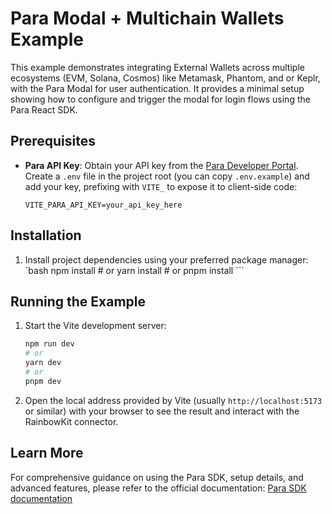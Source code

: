 # Para Modal + Multichain Wallets Example

This example demonstrates integrating External Wallets across multiple ecosystems (EVM, Solana, Cosmos) like Metamask,
Phantom, and or Keplr, with the Para Modal for user authentication. It provides a minimal setup showing how to configure
and trigger the modal for login flows using the Para React SDK.

## Prerequisites

- **Para API Key**: Obtain your API key from the [Para Developer Portal](https://developer.getpara.com/). Create a
  `.env` file in the project root (you can copy `.env.example`) and add your key, prefixing with `VITE_` to expose it to
  client-side code:
  ```env
  VITE_PARA_API_KEY=your_api_key_here
  ```

## Installation

1. Install project dependencies using your preferred package manager: `bash npm install # or yarn install # or pnpm
   install ```

## Running the Example

1.  Start the Vite development server:
    ```bash
    npm run dev
    # or
    yarn dev
    # or
    pnpm dev
    ```
2.  Open the local address provided by Vite (usually `http://localhost:5173` or similar) with your browser to see the
    result and interact with the RainbowKit connector.

## Learn More

For comprehensive guidance on using the Para SDK, setup details, and advanced features, please refer to the official
documentation: [Para SDK documentation](https://docs.usepara.com/welcome)
